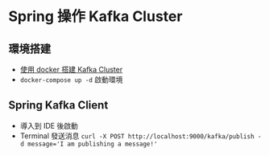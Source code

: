 # Spring 操作 Kafka Cluster

## 環境搭建
- [使用 docker 搭建 Kafka Cluster](./docker-compose.yml)
- `docker-compose up -d` 啟動環境

## Spring Kafka Client
- 導入到 IDE 後啟動
- Terminal 發送消息 `curl -X POST http://localhost:9000/kafka/publish -d message='I am publishing a message!'` 
